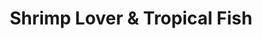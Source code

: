 ---
title: "Shrimp Lover & Tropical Fish"
url: /dartmouth/shrimp-lover-and-tropical-fish/
shop: pet
---